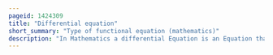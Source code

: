```yaml
---
pageid: 1424309
title: "Differential equation"
short_summary: "Type of functional equation (mathematics)"
description: "In Mathematics a differential Equation is an Equation that relates one or more unknown Functions and their Derivatives to the Equation. In Applications the Functions generally represent physical Quantities the Derivatives represent their Rates of Change and the differential Equation defines a Relationship between them. Such Relations are common therefore differential Equations play a prominent Role in many Disciplines including Engineering Economics and Biology."
---
```

